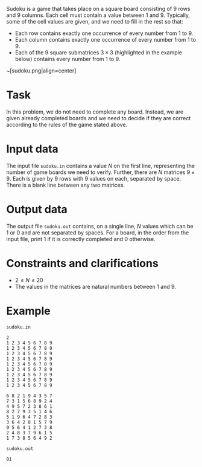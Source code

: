 
Sudoku is a game that takes place on a square board consisting of $9$ rows and $9$ columns. Each cell must contain a value between $1$ and $9$. Typically, some of the cell values are given, and we need to fill in the rest so that:

* Each row contains exactly one occurrence of every number from $1$ to $9$.
* Each column contains exactly one occurrence of every number from $1$ to $9$.
* Each of the $9$ square submatrices $3 \times 3$ (highlighted in the example below) contains every number from $1$ to $9$.

~[sudoku.png|align=center]

# Task

In this problem, we do not need to complete any board. Instead, we are given already completed boards and we need to decide if they are correct according to the rules of the game stated above.

# Input data

The input file `sudoku.in` contains a value $N$ on the first line, representing the number of game boards we need to verify.
Further, there are $N$ matrices $9 \times 9$. Each is given by $9$ rows with $9$ values on each, separated by space. There is a blank line between any two matrices.

# Output data

The output file `sudoku.out` contains, on a single line, $N$ values which can be $1$ or $0$ and are not separated by spaces.
For a board, in the order from the input file, print $1$ if it is correctly completed and $0$ otherwise.

# Constraints and clarifications

* $2 \leq N \leq 20$
* The values in the matrices are natural numbers between $1$ and $9$.

# Example

`sudoku.in`
```
2
1 2 3 4 5 6 7 8 9
1 2 3 4 5 6 7 8 9
1 2 3 4 5 6 7 8 9
1 2 3 4 5 6 7 8 9
1 2 3 4 5 6 7 8 9
1 2 3 4 5 6 7 8 9
1 2 3 4 5 6 7 8 9
1 2 3 4 5 6 7 8 9
1 2 3 4 5 6 7 8 9

6 8 2 1 9 4 3 5 7
7 3 1 5 6 8 9 2 4
4 9 5 7 2 3 8 6 1
8 2 7 9 3 5 1 4 6
5 1 9 6 4 7 2 8 3
3 6 4 2 8 1 5 7 9
9 5 6 4 1 2 7 3 8
2 4 8 3 7 9 6 1 5
1 7 3 8 5 6 4 9 2
```

`sudoku.out`
```
01
```
